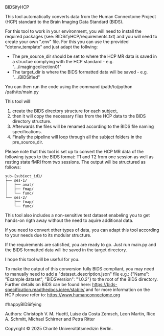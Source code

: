 BIDSifyHCP

This tool automatically converts data from the Human Connectome Project (HCP) standard to the Brain Imaging Data Standard (BIDS). 

For this tool to work in your environment, you will need to install the required packages (see: BIDSifyHCP/requirements.txt)
and you will need to create your own ".env" file. 
For this you can use the provided "dotenv_template" and just adapt the follwing:
- The pre_source_dir should be set to where the HCP MR data is saved in a structue complying with the HCP standard - e.g. ".../imagingcollection01"
- The target_dir is where the BIDS formatted data will be saved - e.g. ".../BIDSified"

You can then run the code using the command /path/to/python /path/to/main.py

This tool will
1. create the BIDS directory structure for each subject,
2. then it will copy the necessary files from the HCP data to the BIDS directory structure. 
3. Afterwards the files will be renamed according to the BIDS file naming specifications. 
4. Finally the pipeline will loop through all the subject folders in the pre_source_dir.

Please note that this tool is set up to convert the HCP MR data of the following types to the BIDS format: T1 and T2 from one session as well as resting state fMRI from two sessions.
The output will be structured as follows:

```
sub-{subject_id}/
├── ses-1/
│   ├── anat/
│   ├── fmap/
│   └── func/
└── ses-2/
    ├── fmap/
    └── func/
```

This tool also includes a non-sensitive test dataset enabeling you to get hands-on rigth away without the need to aquire additional data. 

If you need to convert other types of data, you can adapt this tool according to your needs due to its modular structure.

If the requirements are satisfied, you are ready to go. Just run main.py and the BIDS formatted data will be saved in the target directory.
    
I hope this tool will be useful for you. 
    
To make the output of this conversion fully BIDS compliant, you may need to manually need to add a "dataset_description.json" file e.g.: {"Name": "Example dataset", "BIDSVersion": "1.0.2"} to the root of the BIDS directory.
Further details on BIDS can be found here: https://bids-specification.readthedocs.io/en/stable/
and for more information on the HCP please refer to: https://www.humanconnectome.org

#happyBIDSifying

Authors: 
Christoph V. M. Huettl, Luise da Costa Zemsch, Leon Martin, Rico A. Schmitt, Michael Schirner and Petra Ritter

Copyright © 2025 Charité Universitätsmedizin Berlin.
